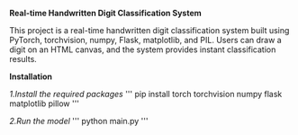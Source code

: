 **Real-time Handwritten Digit Classification System**

This project is a real-time handwritten digit classification system built using PyTorch, torchvision, numpy, Flask, matplotlib, and PIL. 
Users can draw a digit on an HTML canvas, and the system provides instant classification results.

**Installation**

*1.Install the required packages*
'''
  pip install torch torchvision numpy flask matplotlib pillow
'''

*2.Run the model*
'''
  python main.py
'''

